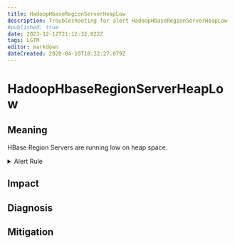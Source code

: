 ```yaml
---
title: HadoopHbaseRegionServerHeapLow
description: Troubleshooting for alert HadoopHbaseRegionServerHeapLow
#published: true
date: 2023-12-12T21:12:32.022Z
tags: LGTM
editor: markdown
dateCreated: 2020-04-10T18:32:27.079Z
---
```


# HadoopHbaseRegionServerHeapLow

## Meaning
[//]: # "Short paragraph that explains what the alert means"
HBase Region Servers are running low on heap space.

<details>
  <summary>Alert Rule</summary>

  ```yaml
alert: HadoopHbaseRegionServerHeapLow
expr: hadoop_hbase_region_server_heap_bytes / hadoop_hbase_region_server_max_heap_bytes < 0.2
for: 10m
labels:
    severity: critical
annotations:
    summary: Hadoop HBase Region Server Heap Low (instance {{ $labels.instance }})
    description: |-
        HBase Region Servers are running low on heap space.
          VALUE = {{ $value }}
          LABELS = {{ $labels }}
    runbook: https://github.com/srerun/prometheus-alerts/content/runbooks/HadoopHbaseRegionServerHeapLow

  ```
</details>


## Impact
[//]: # "What could / will happen if the alert is not addressed"



## Diagnosis
[//]: # "Steps to take to identify the cause of the problem"



## Mitigation
[//]: # "The steps necessary to resolve the alert"
